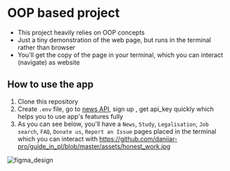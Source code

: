 # OOP based project
- This project heavily relies on OOP concepts
- Just a tiny demonstration of the web page, but runs in the terminal rather than browser
- You'll get the copy of the page in your terminal, which you can interact (navigate) as website

## How to use the app
1. Clone this repository
2. Create `.env` file, go to [news API](https://newsdata.io/documentation), sign up , get api_key quickly which helps you to use app's features fully
3. As you can see below, you'll have a `News`, `Study`, `Legalisation`, `Job search`, `FAQ`, `Donate us`, `Report an Issue` pages placed in the terminal which you can interact with
https://github.com/daniiar-pro/guide_in_pl/blob/master/assets/honest_work.jpg

![figma_design](https://github.com/user-attachments/assets/fa762052-fb57-4816-8a8b-9fb30ac8ef9e)

